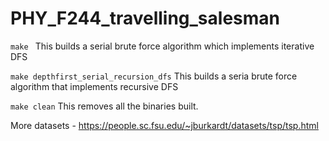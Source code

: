 # PHY_F244_travelling_salesman

`make `
This builds a serial brute force algorithm which implements iterative DFS

`make depthfirst_serial_recursion_dfs`
This builds a seria brute force algorithm that implements recursive DFS

`make clean`
This removes all the binaries built.

More datasets - https://people.sc.fsu.edu/~jburkardt/datasets/tsp/tsp.html
